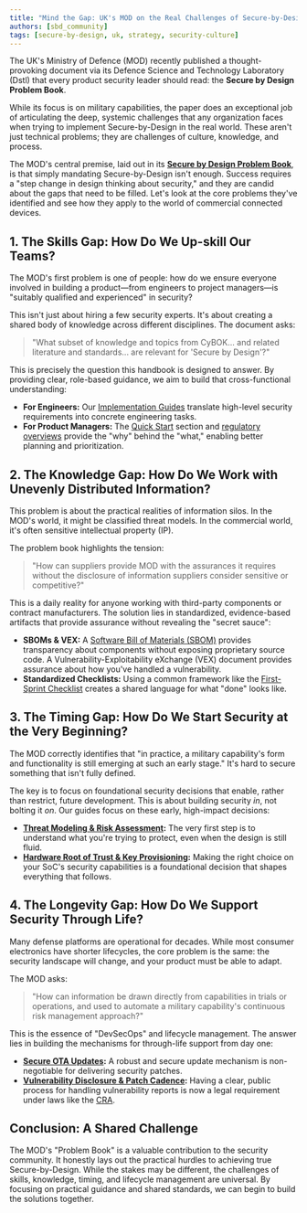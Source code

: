 ```yaml
---
title: "Mind the Gap: UK's MOD on the Real Challenges of Secure-by-Design"
authors: [sbd_community]
tags: [secure-by-design, uk, strategy, security-culture]
---
```


The UK's Ministry of Defence (MOD) recently published a thought-provoking document via its Defence Science and Technology Laboratory (Dstl) that every product security leader should read: the **Secure by Design Problem Book**.

<!--truncate-->

While its focus is on military capabilities, the paper does an exceptional job of articulating the deep, systemic challenges that any organization faces when trying to implement Secure-by-Design in the real world. These aren't just technical problems; they are challenges of culture, knowledge, and process.

The MOD's central premise, laid out in its **[Secure by Design Problem Book][sbd_problem_book]**, is that simply mandating Secure-by-Design isn't enough. Success requires a "step change in design thinking about security," and they are candid about the gaps that need to be filled. Let's look at the core problems they've identified and see how they apply to the world of commercial connected devices.

## 1. The Skills Gap: How Do We Up-skill Our Teams?

The MOD's first problem is one of people: how do we ensure everyone involved in building a product—from engineers to project managers—is "suitably qualified and experienced" in security?

This isn't just about hiring a few security experts. It's about creating a shared body of knowledge across different disciplines. The document asks:
> "What subset of knowledge and topics from CyBOK... and related literature and standards... are relevant for 'Secure by Design'?"

This is precisely the question this handbook is designed to answer. By providing clear, role-based guidance, we aim to build that cross-functional understanding:
-   **For Engineers:** Our [Implementation Guides](/docs/implementation) translate high-level security requirements into concrete engineering tasks.
-   **For Product Managers:** The [Quick Start](/docs/quick-start/cra-primer) section and [regulatory overviews](/docs/standards) provide the "why" behind the "what," enabling better planning and prioritization.

## 2. The Knowledge Gap: How Do We Work with Unevenly Distributed Information?

This problem is about the practical realities of information silos. In the MOD's world, it might be classified threat models. In the commercial world, it's often sensitive intellectual property (IP).

The problem book highlights the tension:
> "How can suppliers provide MOD with the assurances it requires without the disclosure of information suppliers consider sensitive or competitive?"

This is a daily reality for anyone working with third-party components or contract manufacturers. The solution lies in standardized, evidence-based artifacts that provide assurance without revealing the "secret sauce":
-   **SBOMs & VEX:** A [Software Bill of Materials (SBOM)](/docs/implementation/build-phase/sbom-vex) provides transparency about components without exposing proprietary source code. A Vulnerability-Exploitability eXchange (VEX) document provides assurance about how you've handled a vulnerability.
-   **Standardized Checklists:** Using a common framework like the [First-Sprint Checklist](/docs/quick-start/first-sprint-checklist) creates a shared language for what "done" looks like.

## 3. The Timing Gap: How Do We Start Security at the Very Beginning?

The MOD correctly identifies that "in practice, a military capability's form and functionality is still emerging at such an early stage." It's hard to secure something that isn't fully defined.

The key is to focus on foundational security decisions that enable, rather than restrict, future development. This is about building security *in*, not bolting it *on*. Our guides focus on these early, high-impact decisions:
-   **[Threat Modeling & Risk Assessment](/docs/implementation/build-phase/threat-modeling):** The very first step is to understand what you're trying to protect, even when the design is still fluid.
-   **[Hardware Root of Trust & Key Provisioning](/docs/implementation/build-phase/key-provisioning):** Making the right choice on your SoC's security capabilities is a foundational decision that shapes everything that follows.

## 4. The Longevity Gap: How Do We Support Security Through Life?

Many defense platforms are operational for decades. While most consumer electronics have shorter lifecycles, the core problem is the same: the security landscape will change, and your product must be able to adapt.

The MOD asks:
> "How can information be drawn directly from capabilities in trials or operations, and used to automate a military capability's continuous risk management approach?"

This is the essence of "DevSecOps" and lifecycle management. The answer lies in building the mechanisms for through-life support from day one:
-   **[Secure OTA Updates](/docs/implementation/build-phase/ota-updates):** A robust and secure update mechanism is non-negotiable for delivering security patches.
-   **[Vulnerability Disclosure & Patch Cadence](/docs/implementation/operate-phase/vulnerability-disclosure):** Having a clear, public process for handling vulnerability reports is now a legal requirement under laws like the [CRA](/docs/standards/cra-overview).

## Conclusion: A Shared Challenge

The MOD's "Problem Book" is a valuable contribution to the security community. It honestly lays out the practical hurdles to achieving true Secure-by-Design. While the stakes may be different, the challenges of skills, knowledge, timing, and lifecycle management are universal. By focusing on practical guidance and shared standards, we can begin to build the solutions together.

[sbd_problem_book]: https://www.gov.uk/government/publications/secure-by-design-problem-book/secure-by-design-problem-book "Secure by Design Problem Book on GOV.UK" 